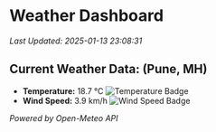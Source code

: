 
# Weather Dashboard

_Last Updated: 2025-01-13 23:08:31_

## Current Weather Data: (Pune, MH)
- **Temperature:** 18.7 °C ![Temperature Badge](https://img.shields.io/badge/Temperature-Low%20Temp-blue)
- **Wind Speed:** 3.9 km/h ![Wind Speed Badge](https://img.shields.io/badge/Wind%20Speed-Low%20Wind-blue)

*Powered by Open-Meteo API*

